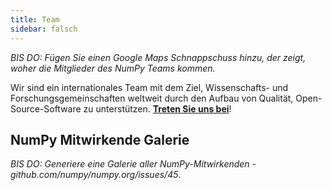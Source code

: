 ```yaml
---
title: Team
sidebar: falsch
---
```


*BIS DO: Fügen Sie einen Google Maps Schnappschuss hinzu, der zeigt, woher die Mitglieder des NumPy Teams kommen.*


Wir sind ein internationales Team mit dem Ziel, Wissenschafts- und Forschungsgemeinschaften weltweit durch den Aufbau von Qualität, Open-Source-Software zu unterstützen. [**Treten Sie uns bei**](/contribute)!

## NumPy Mitwirkende Galerie

*BIS DO: Generiere eine Galerie aller NumPy-Mitwirkenden - github.com/numpy/numpy.org/issues/45*.
